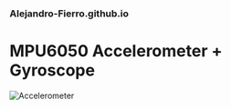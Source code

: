 ### Alejandro-Fierro.github.io
# MPU6050 Accelerometer + Gyroscope

![Accelerometer](C:\Users\badko\Pictures)
